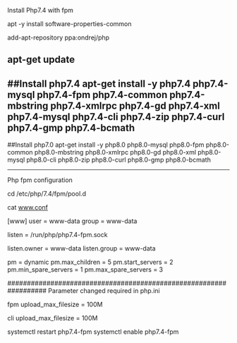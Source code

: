 Install Php7.4 with fpm

apt -y install software-properties-common

add-apt-repository ppa:ondrej/php

apt-get update
------------------------------------------------------------------
##Install php7.4
**apt-get install -y php7.4 php7.4-mysql php7.4-fpm php7.4-common php7.4-mbstring php7.4-xmlrpc php7.4-gd php7.4-xml php7.4-mysql php7.4-cli php7.4-zip php7.4-curl php7.4-gmp php7.4-bcmath**
------------------------------------------------------------------
##Install php7.0
apt-get install -y php8.0 php8.0-mysql php8.0-fpm php8.0-common php8.0-mbstring php8.0-xmlrpc php8.0-gd php8.0-xml php8.0-mysql php8.0-cli php8.0-zip php8.0-curl php8.0-gmp php8.0-bcmath


------------------------------------------------------------------
Php fpm configuration

cd /etc/php/7.4/fpm/pool.d

cat www.conf

[www]
user = www-data
group = www-data

listen = /run/php/php7.4-fpm.sock

listen.owner = www-data
listen.group = www-data

pm = dynamic
pm.max_children = 5
pm.start_servers = 2
pm.min_spare_servers = 1
pm.max_spare_servers = 3

##################################################################
Parameter changed required in php.ini

fpm
upload_max_filesize = 100M

cli
upload_max_filesize = 100M

systemctl restart php7.4-fpm
systemctl enable php7.4-fpm
